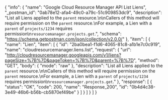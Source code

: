 {
  "info": {
    "name": "Google Cloud Resource Manager API List Liens",
    "_postman_id": "0ab78e12-afa4-49c0-a79c-51c909853dc9",
    "description": "List all Liens applied to the `parent` resource.\n\nCallers of this method will require permission on the `parent` resource.\nFor example, a Lien with a `parent` of `projects/1234` requires permission\n`resourcemanager.projects.get`.",
    "schema": "https://schema.getpostman.com/json/collection/v2.0.0/"
  },
  "item": [
    {
      "name": "Lien",
      "item": [
        {
          "id": "2ba0bea1-f1d6-4065-81c8-a1b1e7c0c919",
          "name": "cloudresourcemanager.liens.list",
          "request": {
            "url": "http://cloudresourcemanager.googleapis.com/v1/liens?pageSize=%7B%7D&pageToken=%7B%7D&parent=%7B%7D",
            "method": "GET",
            "body": {
              "mode": "raw"
            },
            "description": "List all Liens applied to the `parent` resource.\n\nCallers of this method will require permission on the `parent` resource.\nFor example, a Lien with a `parent` of `projects/1234` requires permission\n`resourcemanager.projects.get`."
          },
          "response": [
            {
              "status": "OK",
              "code": 200,
              "name": "Response_200",
              "id": "0b4d4c38-3e49-46b6-b56b-cb5870ef49be"
            }
          ]
        }
      ]
    }
  ]
}